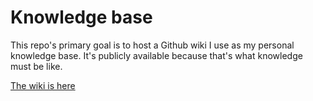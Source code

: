 # Knowledge base

This repo's primary goal is to host a Github wiki I use as my personal knowledge base. It's publicly available because that's what knowledge must be like.

[The wiki is here](https://github.com/tail-call/knowledge-base/wiki)
